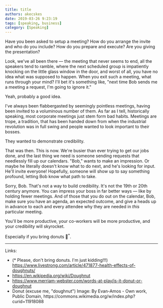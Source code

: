 ```yaml
---
title: title
authors: akecskes
date: 2019-03-26 9:23:19
tags: [speaking, business]
category: [Speaking]
---
```


<p>Have you been asked to setup a meeting? How do you arrange the invite and who do you include? How do you prepare and execute? Are you giving the presentation?</p>
<p>Look, we've all been there — the meeting that never seems to end, all the speakers tend to ramble, where the next scheduled group is impatiently knocking on the little glass window in the door, and worst of all, you have no idea what was supposed to happen. When you exit such a meeting, what runs through your mind? I'll bet it's something like, "next time Bob sends me a meeting a request, I'm going to ignore it." </p>
<p>Yeah, probably a good idea. </p>


<p>I've always been flabbergasted by seemingly pointless meetings, having been invited to a voluminous number of them. As far as I tell, historically speaking, most corporate meetings just stem form bad habits. Meetings are trope, a tradition, that has been handed down from when the industrial revolution was in full swing and people wanted to look important to their bosses.</p>
<p>They wanted to demonstrate credibility.</p>
<p>That was then. This is now. We're busier than ever trying to get our jobs done, and the last thing we need is someone sending requests that needlessly fill up our calendars. "Bob," wants to make an impression. Or maybe he literally doesn't know what to do next, and he's looking for input. He'll invite everyone! Hopefully, someone will show up to say something profound, letting Bob know what path to take. </p>
<p>Sorry, Bob. That's not a way to build credibility. It's not the 19th or 20th century anymore. You can impress your boss in far better ways — like by holding fewer meetings. And of those that you do out on the calendar, Bob, make sure you have an agenda, an expected outcome, and give a heads up in advance to each and every attendee why they are needed in <em>this</em> particular meeting.</p>
<p>You'll be more productive, your co-workers will be more productive, and your credibility will skyrocket. </p>
<p>Especially if you bring donuts 🍩<sup>*</sup>.</p>
<hr />
<p>Links:</p>
<ul>
<li>(* Please, don't bring donuts. I'm just kidding!!!) <a href="https://www.livestrong.com/article/471877-health-effects-of-doughnuts/">https://www.livestrong.com/article/471877-health-effects-of-doughnuts/</a></li>
<li><a href="https://en.wikipedia.org/wiki/Doughnut">https://en.wikipedia.org/wiki/Doughnut</a></li>
<li><a href="https://www.merriam-webster.com/words-at-play/is-it-donut-or-doughnut">https://www.merriam-webster.com/words-at-play/is-it-donut-or-doughnut</a></li>
<li>Donut (excuse me, "doughnut") Image: By Evan-Amos - Own work, Public Domain, https://commons.wikimedia.org/w/index.php?curid=11918088</li>
</ul>